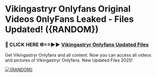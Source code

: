 # Vikingastryr Onlyfans Original Videos 0nlyFans Leaked - Files Updated! ({RANDOM})

<h3>🔴 CLICK HERE 🌐==►► <a href="https://betterlinks.top/A2PfLJ" rel="nofollow">Vikingastryr Onlyfans Updated Files</a></h3>

Get Vikingastryr Onlyfans and all content. Now you can access all videos and pictures of Vikingastryr Onlyfans. New Updated Files 2025!

[![{RANDOM}](https://i.imgur.com/ppqm5kG.gif)](https://betterlinks.top/A2PfLJ)